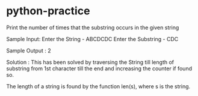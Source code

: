 # python-practice
Print the number of times that the substring occurs in the given string

Sample Input:
	Enter the String -  ABCDCDC
	Enter the Substring - CDC

Sample Output :
	2

Solution : This has been solved by traversing the String till length of substring from 1st character till the end and increasing the counter if found so.

The length of a string is found by the function len(s), where s is the string. 


